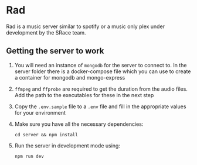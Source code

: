 # Rad

Rad is a music server similar to spotify or a music only plex under development by the SRace team.

## Getting the server to work

1. You will need an instance of `mongodb` for the server to connect to. In the server folder there
is a docker-compose file which you can use to create a container for mongodb and mongo-express

2. `ffmpeg` and `ffprobe` are required to get the duration from the audio files. Add the path to the 
executables for these in the next step

3. Copy the `.env.sample` file to a `.env` file and fill in the appropriate values for your environment
4. Make sure you have all the necessary dependencies:

    `cd server && npm install`

5. Run the server in development mode using:
    
    `npm run dev`
